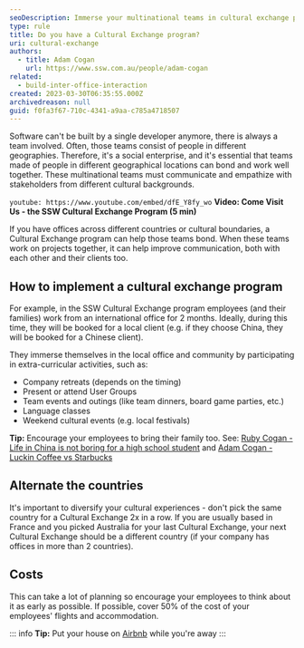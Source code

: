 ```yaml
---
seoDescription: Immerse your multinational teams in cultural exchange programs to improve communication and collaboration across global offices.
type: rule
title: Do you have a Cultural Exchange program?
uri: cultural-exchange
authors:
  - title: Adam Cogan
    url: https://www.ssw.com.au/people/adam-cogan
related:
  - build-inter-office-interaction
created: 2023-03-30T06:35:55.000Z
archivedreason: null
guid: f0fa3f67-710c-4341-a9aa-c785a4718507
---
```


Software can't be built by a single developer anymore, there is always a team involved. Often, those teams consist of people in different geographies. Therefore, it's a social enterprise, and it's essential that teams made of people in different geographical locations can bond and work well together. These multinational teams must communicate and empathize with stakeholders from different cultural backgrounds.

`youtube: https://www.youtube.com/embed/dfE_Y8fy_wo`
**Video: Come Visit Us - the SSW Cultural Exchange Program (5 min)**

<!--endintro-->

If you have offices across different countries or cultural boundaries, a Cultural Exchange program can help those teams bond. When these teams work on projects together, it can help improve communication, both with each other and their clients too.

## How to implement a cultural exchange program

For example, in the SSW Cultural Exchange program employees (and their families) work from an international office for 2 months. Ideally, during this time, they will be booked for a local client (e.g. if they choose China, they will be booked for a Chinese client).

They immerse themselves in the local office and community by participating in extra-curricular activities, such as:

* Company retreats (depends on the timing)
* Present or attend User Groups
* Team events and outings (like team dinners, board game parties, etc.)
* Language classes
* Weekend cultural events (e.g. local festivals)

**Tip:** Encourage your employees to bring their family too. See: [Ruby Cogan - Life in China is not boring for a high school student](https://rubycogan.com/2018/12/life-in-china-is-not-boring-for-a-high-school-student) and [Adam Cogan - Luckin Coffee vs Starbucks](https://adamcogan.com/2018/12/05/luckin-coffee-vs-starbucks-a-luckin-success-in-china)

## Alternate the countries

It's important to diversify your cultural experiences - don't pick the same country for a Cultural Exchange 2x in a row. If you are usually based in France and you picked Australia for your last Cultural Exchange, your next Cultural Exchange should be a different country (if your company has offices in more than 2 countries).

## Costs

This can take a lot of planning so encourage your employees to think about it as early as possible. If possible, cover 50% of the cost of your employees' flights and accommodation.

::: info
**Tip:** Put your house on [Airbnb](https://www.airbnb.com) while you're away
:::
